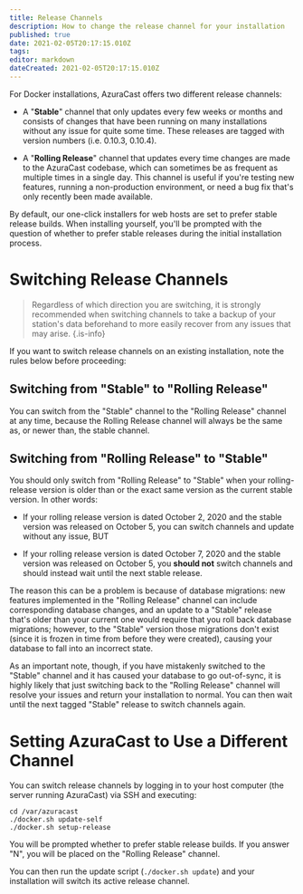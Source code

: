 ```yaml
---
title: Release Channels
description: How to change the release channel for your installation
published: true
date: 2021-02-05T20:17:15.010Z
tags: 
editor: markdown
dateCreated: 2021-02-05T20:17:15.010Z
---
```


For Docker installations, AzuraCast offers two different release channels:

- A "**Stable**" channel that only updates every few weeks or months and consists of changes that have been running on many installations without any issue for quite some time. These releases are tagged with version numbers (i.e. 0.10.3, 0.10.4).

- A "**Rolling Release**" channel that updates every time changes are made to the AzuraCast codebase, which can sometimes be as frequent as multiple times in a single day. This channel is useful if you're testing new features, running a non-production environment, or need a bug fix that's only recently been made available.

By default, our one-click installers for web hosts are set to prefer stable release builds. When installing yourself, you'll be prompted with the question of whether to prefer stable releases during the initial installation process.

# Switching Release Channels

> Regardless of which direction you are switching, it is strongly recommended when switching channels to take a backup of your station's data beforehand to more easily recover from any issues that may arise.
{.is-info}

If you want to switch release channels on an existing installation, note the rules below before proceeding:

## Switching from "Stable" to "Rolling Release"

You can switch from the "Stable" channel to the "Rolling Release" channel at any time, because the Rolling Release channel will always be the same as, or newer than, the stable channel.

## Switching from "Rolling Release" to "Stable"

You should only switch from "Rolling Release" to "Stable" when your rolling-release version is older than or the exact same version as the current stable version. In other words:

- If your rolling release version is dated October 2, 2020 and the stable version was released on October 5, you can switch channels and update without any issue, BUT

- If your rolling release version is dated October 7, 2020 and the stable version was released on October 5, you **should not** switch channels and should instead wait until the next stable release.

The reason this can be a problem is because of database migrations: new features implemented in the "Rolling Release" channel can include corresponding database changes, and an update to a "Stable" release that's older than your current one would require that you roll back database migrations; however, to the "Stable" version those migrations don't exist (since it is frozen in time from before they were created), causing your database to fall into an incorrect state.

As an important note, though, if you have mistakenly switched to the "Stable" channel and it has caused your database to go out-of-sync, it is highly likely that just switching back to the "Rolling Release" channel will resolve your issues and return your installation to normal. You can then wait until the next tagged "Stable" release to switch channels again.

# Setting AzuraCast to Use a Different Channel

You can switch release channels by logging in to your host computer (the server running AzuraCast) via SSH and executing:

```
cd /var/azuracast
./docker.sh update-self
./docker.sh setup-release
```

You will be prompted whether to prefer stable release builds. If you answer "N", you will be placed on the "Rolling Release" channel.

You can then run the update script (`./docker.sh update`) and your installation will switch its active release channel.